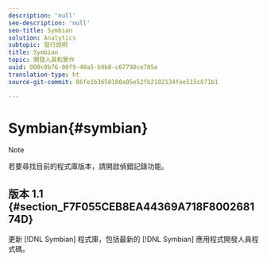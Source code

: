 ```yaml
---
description: 'null'
seo-description: 'null'
seo-title: Symbian
solution: Analytics
subtopic: 發行說明
title: Symbian
topic: 開發人員和實作
uuid: 000c0b76-00f9-40a5-b9b8-c67798ce705e
translation-type: ht
source-git-commit: 86fe1b3650100a05e52fb2102134fee515c871b1

---
```



# Symbian{#symbian}

>[!NOTE]
>
>若要尋找目前的程式庫版本，請開啟偵錯記錄功能。

## 版本 1.1 {#section_F7F055CEB8EA44369A718F800268174D}

更新 [!DNL Symbian] 程式庫，包括最新的 [!DNL Symbian] 應用程式開發人員程式碼。
